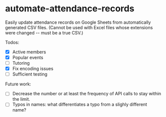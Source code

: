 # automate-attendance-records
Easily update attendance records on Google Sheets from automatically generated CSV files.
(Cannot be used with Excel files whose extensions were changed -- must be a true CSV.)

Todos:
- [x] Active members
- [x] Popular events
- [ ] Tutoring
- [x] Fix encoding issues
- [ ] Sufficient testing

Future work:
- [ ] Decrease the number or at least the frequency of API calls to stay within the limit.
- [ ] Typos in names: what differentiates a typo from a slighly different name?
